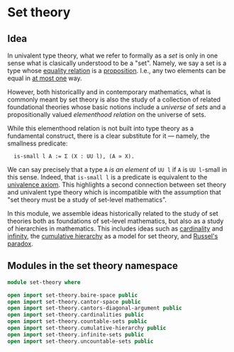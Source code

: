 # Set theory

## Idea

In univalent type theory, what we refer to formally as a _set_ is only in one
sense what is clasically understood to be a "set". Namely, we say a set is a
type whose [equality relation](foundation-core.identity-types.md) is a
[proposition](foundation-core.propositions.md). I.e., any two elements can be
equal in [at most one](subterminal-types.md) way.

However, both historicallly and in contemporary mathematics, what is commonly
meant by set theory is also the study of a collection of related foundational
theories whose basic notions include a _universe_ of _sets_ and a
propositionally valued _elementhood relation_ on the universe of sets.

While this elementhood relation is not built into type theory as a fundamental
construct, there is a clear substitute for it — namely, the smallness predicate:

```text
  is-small l A := Σ (X : UU l), (A ≃ X).
```

We can say precisely that a type `A` _is an element_ of `UU l` if `A` is
`UU l`-small in this sense. Indeed, that `is-small l` is a predicate is
equivalent to the [univalence axiom](foundation-core.univalence.md). This
highlights a second connection between set theory and univalent type theory
which is incompatible with the assumption that "set theory must be a study of
set-level mathematics".

In this module, we assemble ideas historically related to the study of set
theories both as foundations of set-level mathematics, but also as a study of
hierarchies in mathematics. This includes ideas such as
[cardinality](set-theory.cardinalities.md) and
[infinity](set-theory.infinite-sets.md), the
[cumulative hierarchy](set-theory.cumulative-hierarchy.md) as a model for set
theory, and [Russel's paradox](set-theory.russels-paradox.md).

## Modules in the set theory namespace

```agda
module set-theory where

open import set-theory.baire-space public
open import set-theory.cantor-space public
open import set-theory.cantors-diagonal-argument public
open import set-theory.cardinalities public
open import set-theory.countable-sets public
open import set-theory.cumulative-hierarchy public
open import set-theory.infinite-sets public
open import set-theory.uncountable-sets public
```
